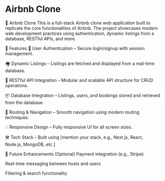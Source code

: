 # Airbnb Clone
🏡 Airbnb Clone
This is a full-stack Airbnb clone web application built to replicate the core functionalities of Airbnb. The project showcases modern web development practices using authentication, dynamic listings from a database, RESTful APIs, and more.

🚀 Features
🔐 User Authentication – Secure login/signup with session management.

🏘️ Dynamic Listings – Listings are fetched and displayed from a real-time database.

🔄 RESTful API Integration – Modular and scalable API structure for CRUD operations.

📦 Database Integration – Listings, users, and bookings stored and retrieved from the database.

🧭 Routing & Navigation – Smooth navigation using modern routing techniques.

💡 Responsive Design – Fully responsive UI for all screen sizes.

🛠️ Tech Stack – Built using [mention your stack, e.g., Next.js, React, Node.js, MongoDB, etc.]

🧪 Future Enhancements (Optional)
Payment integration (e.g., Stripe)

Real-time messaging between hosts and users

Filtering & search functionality
